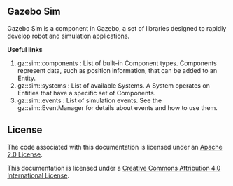 ## Gazebo Sim

Gazebo Sim is a component in Gazebo, a set of libraries
designed to rapidly develop robot and simulation applications.

**Useful links**

1. gz::sim::components : List of built-in Component types. Components represent data, such as position information, that can be added to an Entity.
2. gz::sim::systems : List of available Systems. A System operates on Entities that have a specific set of Components.
3. gz::sim::events : List of simulation events. See the
   gz::sim::EventManager for details about events and how to use them.

## License

The code associated with this documentation is licensed under an [Apache 2.0 License](https://www.apache.org/licenses/LICENSE-2.0).

This documentation is licensed under a [Creative Commons Attribution 4.0 International License](http://creativecommons.org/licenses/by/4.0/).
